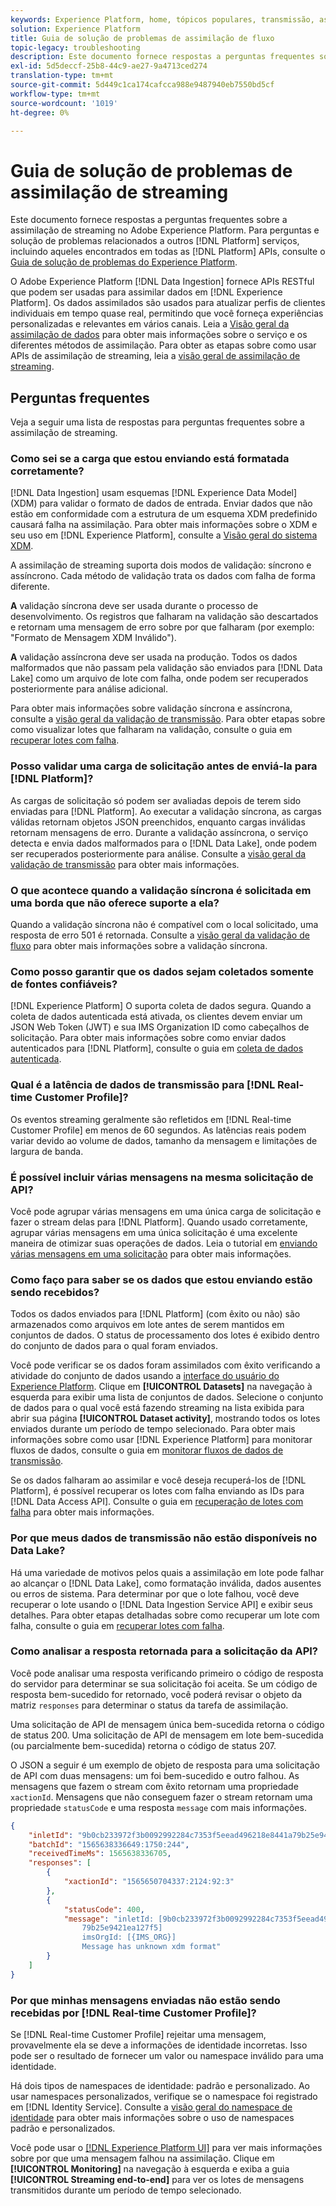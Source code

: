 ```yaml
---
keywords: Experience Platform, home, tópicos populares, transmissão, assimilação de streaming, solução de problemas, solução de problemas de assimilação de streaming, perguntas frequentes sobre assimilação de streaming, perguntas frequentes;
solution: Experience Platform
title: Guia de solução de problemas de assimilação de fluxo
topic-legacy: troubleshooting
description: Este documento fornece respostas a perguntas frequentes sobre a assimilação de streaming no Adobe Experience Platform.
exl-id: 5d5deccf-25b8-44c9-ae27-9a4713ced274
translation-type: tm+mt
source-git-commit: 5d449c1ca174cafcca988e9487940eb7550bd5cf
workflow-type: tm+mt
source-wordcount: '1019'
ht-degree: 0%

---
```


# Guia de solução de problemas de assimilação de streaming

Este documento fornece respostas a perguntas frequentes sobre a assimilação de streaming no Adobe Experience Platform. Para perguntas e solução de problemas relacionados a outros [!DNL Platform] serviços, incluindo aqueles encontrados em todas as [!DNL Platform] APIs, consulte o [Guia de solução de problemas do Experience Platform](../../landing/troubleshooting.md).

O Adobe Experience Platform [!DNL Data Ingestion] fornece APIs RESTful que podem ser usadas para assimilar dados em [!DNL Experience Platform]. Os dados assimilados são usados para atualizar perfis de clientes individuais em tempo quase real, permitindo que você forneça experiências personalizadas e relevantes em vários canais. Leia a [Visão geral da assimilação de dados](../home.md) para obter mais informações sobre o serviço e os diferentes métodos de assimilação. Para obter as etapas sobre como usar APIs de assimilação de streaming, leia a [visão geral de assimilação de streaming](../streaming-ingestion/overview.md).

## Perguntas frequentes

Veja a seguir uma lista de respostas para perguntas frequentes sobre a assimilação de streaming.

### Como sei se a carga que estou enviando está formatada corretamente?

[!DNL Data Ingestion] usam esquemas  [!DNL Experience Data Model] (XDM) para validar o formato de dados de entrada. Enviar dados que não estão em conformidade com a estrutura de um esquema XDM predefinido causará falha na assimilação. Para obter mais informações sobre o XDM e seu uso em [!DNL Experience Platform], consulte a [Visão geral do sistema XDM](../../xdm/home.md).

A assimilação de streaming suporta dois modos de validação: síncrono e assíncrono. Cada método de validação trata os dados com falha de forma diferente.

**A** validação síncrona deve ser usada durante o processo de desenvolvimento. Os registros que falharam na validação são descartados e retornam uma mensagem de erro sobre por que falharam (por exemplo: &quot;Formato de Mensagem XDM Inválido&quot;).

**A** validação assíncrona deve ser usada na produção. Todos os dados malformados que não passam pela validação são enviados para [!DNL Data Lake] como um arquivo de lote com falha, onde podem ser recuperados posteriormente para análise adicional.

Para obter mais informações sobre validação síncrona e assíncrona, consulte a [visão geral da validação de transmissão](../quality/streaming-validation.md). Para obter etapas sobre como visualizar lotes que falharam na validação, consulte o guia em [recuperar lotes com falha](../quality/retrieve-failed-batches.md).

### Posso validar uma carga de solicitação antes de enviá-la para [!DNL Platform]?

As cargas de solicitação só podem ser avaliadas depois de terem sido enviadas para [!DNL Platform]. Ao executar a validação síncrona, as cargas válidas retornam objetos JSON preenchidos, enquanto cargas inválidas retornam mensagens de erro. Durante a validação assíncrona, o serviço detecta e envia dados malformados para o [!DNL Data Lake], onde podem ser recuperados posteriormente para análise. Consulte a [visão geral da validação de transmissão](../quality/streaming-validation.md) para obter mais informações.

### O que acontece quando a validação síncrona é solicitada em uma borda que não oferece suporte a ela?

Quando a validação síncrona não é compatível com o local solicitado, uma resposta de erro 501 é retornada. Consulte a [visão geral da validação de fluxo](../quality/streaming-validation.md) para obter mais informações sobre a validação síncrona.

### Como posso garantir que os dados sejam coletados somente de fontes confiáveis?

[!DNL Experience Platform] O suporta coleta de dados segura. Quando a coleta de dados autenticada está ativada, os clientes devem enviar um JSON Web Token (JWT) e sua IMS Organization ID como cabeçalhos de solicitação. Para obter mais informações sobre como enviar dados autenticados para [!DNL Platform], consulte o guia em [coleta de dados autenticada](../tutorials/create-authenticated-streaming-connection.md).

### Qual é a latência de dados de transmissão para [!DNL Real-time Customer Profile]?

Os eventos streaming geralmente são refletidos em [!DNL Real-time Customer Profile] em menos de 60 segundos. As latências reais podem variar devido ao volume de dados, tamanho da mensagem e limitações de largura de banda.

### É possível incluir várias mensagens na mesma solicitação de API?

Você pode agrupar várias mensagens em uma única carga de solicitação e fazer o stream delas para [!DNL Platform]. Quando usado corretamente, agrupar várias mensagens em uma única solicitação é uma excelente maneira de otimizar suas operações de dados. Leia o tutorial em [enviando várias mensagens em uma solicitação](../tutorials/streaming-multiple-messages.md) para obter mais informações.

### Como faço para saber se os dados que estou enviando estão sendo recebidos?

Todos os dados enviados para [!DNL Platform] (com êxito ou não) são armazenados como arquivos em lote antes de serem mantidos em conjuntos de dados. O status de processamento dos lotes é exibido dentro do conjunto de dados para o qual foram enviados.

Você pode verificar se os dados foram assimilados com êxito verificando a atividade do conjunto de dados usando a [interface do usuário do Experience Platform](https://platform.adobe.com). Clique em **[!UICONTROL Datasets]** na navegação à esquerda para exibir uma lista de conjuntos de dados. Selecione o conjunto de dados para o qual você está fazendo streaming na lista exibida para abrir sua página **[!UICONTROL Dataset activity]**, mostrando todos os lotes enviados durante um período de tempo selecionado. Para obter mais informações sobre como usar [!DNL Experience Platform] para monitorar fluxos de dados, consulte o guia em [monitorar fluxos de dados de transmissão](../quality/monitor-data-ingestion.md).

Se os dados falharam ao assimilar e você deseja recuperá-los de [!DNL Platform], é possível recuperar os lotes com falha enviando as IDs para [!DNL Data Access API]. Consulte o guia em [recuperação de lotes com falha](../quality/retrieve-failed-batches.md) para obter mais informações.

### Por que meus dados de transmissão não estão disponíveis no Data Lake?

Há uma variedade de motivos pelos quais a assimilação em lote pode falhar ao alcançar o [!DNL Data Lake], como formatação inválida, dados ausentes ou erros de sistema. Para determinar por que o lote falhou, você deve recuperar o lote usando o [!DNL Data Ingestion Service API] e exibir seus detalhes. Para obter etapas detalhadas sobre como recuperar um lote com falha, consulte o guia em [recuperar lotes com falha](../quality/retrieve-failed-batches.md).

### Como analisar a resposta retornada para a solicitação da API?

Você pode analisar uma resposta verificando primeiro o código de resposta do servidor para determinar se sua solicitação foi aceita. Se um código de resposta bem-sucedido for retornado, você poderá revisar o objeto da matriz `responses` para determinar o status da tarefa de assimilação.

Uma solicitação de API de mensagem única bem-sucedida retorna o código de status 200. Uma solicitação de API de mensagem em lote bem-sucedida (ou parcialmente bem-sucedida) retorna o código de status 207.

O JSON a seguir é um exemplo de objeto de resposta para uma solicitação de API com duas mensagens: um foi bem-sucedido e outro falhou. As mensagens que fazem o stream com êxito retornam uma propriedade `xactionId`. Mensagens que não conseguem fazer o stream retornam uma propriedade `statusCode` e uma resposta `message` com mais informações.

```JSON
{
    "inletId": "9b0cb233972f3b0092992284c7353f5eead496218e8441a79b25e9421ea127f5",
    "batchId": "1565638336649:1750:244",
    "receivedTimeMs": 1565638336705,
    "responses": [
        {
            "xactionId": "1565650704337:2124:92:3"
        },
        {
            "statusCode": 400,
            "message": "inletId: [9b0cb233972f3b0092992284c7353f5eead496218e8441a
                79b25e9421ea127f5] 
                imsOrgId: [{IMS_ORG}] 
                Message has unknown xdm format"
        }
    ]
}
```

### Por que minhas mensagens enviadas não estão sendo recebidas por [!DNL Real-time Customer Profile]?

Se [!DNL Real-time Customer Profile] rejeitar uma mensagem, provavelmente ela se deve a informações de identidade incorretas. Isso pode ser o resultado de fornecer um valor ou namespace inválido para uma identidade.

Há dois tipos de namespaces de identidade: padrão e personalizado. Ao usar namespaces personalizados, verifique se o namespace foi registrado em [!DNL Identity Service]. Consulte a [visão geral do namespace de identidade](../../identity-service/namespaces.md) para obter mais informações sobre o uso de namespaces padrão e personalizados.

Você pode usar o [[!DNL Experience Platform UI]](https://platform.adobe.com) para ver mais informações sobre por que uma mensagem falhou na assimilação. Clique em **[!UICONTROL Monitoring]** na navegação à esquerda e exiba a guia **[!UICONTROL Streaming end-to-end]** para ver os lotes de mensagens transmitidos durante um período de tempo selecionado.
